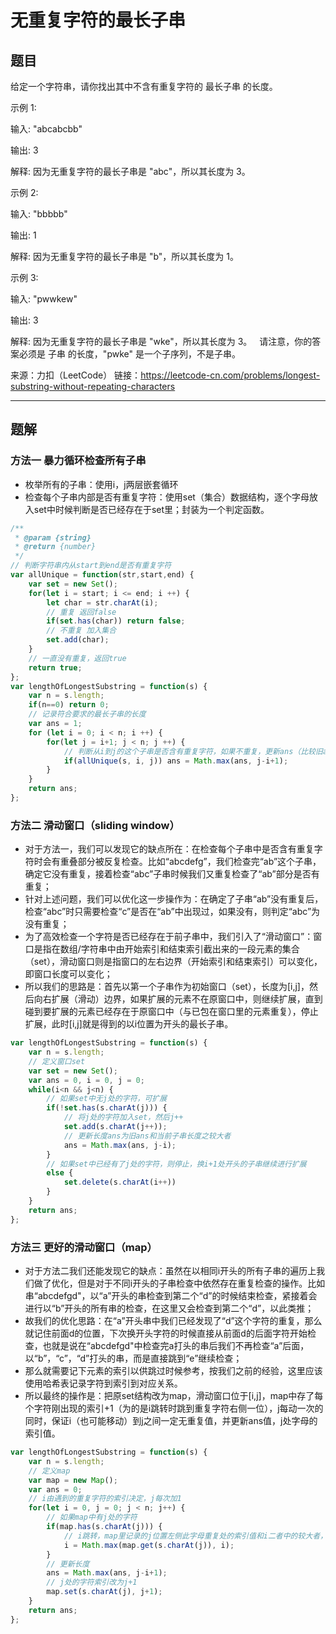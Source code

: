 # 无重复字符的最长子串

## 题目

给定一个字符串，请你找出其中不含有重复字符的 最长子串 的长度。

示例 1:

输入: "abcabcbb"

输出: 3

解释: 因为无重复字符的最长子串是 "abc"，所以其长度为 3。

示例 2:

输入: "bbbbb"

输出: 1

解释: 因为无重复字符的最长子串是 "b"，所以其长度为 1。

示例 3:

输入: "pwwkew"

输出: 3

解释: 因为无重复字符的最长子串是 "wke"，所以其长度为 3。
     请注意，你的答案必须是 子串 的长度，"pwke" 是一个子序列，不是子串。

来源：力扣（LeetCode）
链接：https://leetcode-cn.com/problems/longest-substring-without-repeating-characters

---

## 题解

### 方法一 暴力循环检查所有子串

- 枚举所有的子串：使用i，j两层嵌套循环
- 检查每个子串内部是否有重复字符：使用set（集合）数据结构，逐个字母放入set中时候判断是否已经存在于set里；封装为一个判定函数。

```javascript
/**
 * @param {string}
 * @return {number}
 */
// 判断字符串内从start到end是否有重复字符
var allUnique = function(str,start,end) {
    var set = new Set();
    for(let i = start; i <= end; i ++) {
        let char = str.charAt(i);
        // 重复 返回false
        if(set.has(char)) return false;
        // 不重复 加入集合
        set.add(char);
    }
    // 一直没有重复，返回true
    return true;
};
var lengthOfLongestSubstring = function(s) {
    var n = s.length;
    if(n==0) return 0;
    // 记录符合要求的最长子串的长度
    var ans = 1;
    for (let i = 0; i < n; i ++) {
        for(let j = i+1; j < n; j ++) {
            // 判断从i到j的这个子串是否含有重复字符，如果不重复，更新ans（比较旧ans和当前符合要求的子串长度（j-i+1）大小，取大）
            if(allUnique(s, i, j)) ans = Math.max(ans, j-i+1);
        }
    }
    return ans;
};
```

### 方法二 滑动窗口（sliding window）

- 对于方法一，我们可以发现它的缺点所在：在检查每个子串中是否含有重复字符时会有重叠部分被反复检查。比如“abcdefg”，我们检查完“ab”这个子串，确定它没有重复，接着检查“abc”子串时候我们又重复检查了“ab”部分是否有重复；
- 针对上述问题，我们可以优化这一步操作为：在确定了子串“ab”没有重复后，检查“abc”时只需要检查“c”是否在“ab”中出现过，如果没有，则判定“abc”为没有重复；
- 为了高效检查一个字符是否已经存在于前子串中，我们引入了“滑动窗口”：窗口是指在数组/字符串中由开始索引和结束索引截出来的一段元素的集合（set），滑动窗口则是指窗口的左右边界（开始索引和结束索引）可以变化，即窗口长度可以变化；
- 所以我们的思路是：首先以第一个子串作为初始窗口（set），长度为[i,j]，然后向右扩展（滑动）边界，如果扩展的元素不在原窗口中，则继续扩展，直到碰到要扩展的元素已经存在于原窗口中（与已包在窗口里的元素重复），停止扩展，此时[i,j]就是得到的以i位置为开头的最长子串。

```javascript
var lengthOfLongestSubstring = function(s) {
    var n = s.length;
    // 定义窗口set
    var set = new Set();
    var ans = 0, i = 0, j = 0;
    while(i<n && j<n) {
        // 如果set中无j处的字符，可扩展
        if(!set.has(s.charAt(j))) {
            // 将j处的字符加入set，然后j++
            set.add(s.charAt(j++));
            // 更新长度ans为旧ans和当前子串长度之较大者
            ans = Math.max(ans, j-i);
        }
        // 如果set中已经有了j处的字符，则停止，换i+1处开头的子串继续进行扩展
        else {
            set.delete(s.charAt(i++))
        }
    }
    return ans;
};
```

### 方法三 更好的滑动窗口（map）

- 对于方法二我们还能发现它的缺点：虽然在以相同i开头的所有子串的遍历上我们做了优化，但是对于不同i开头的子串检查中依然存在重复检查的操作。比如串“abcdefgd"，以“a”开头的串检查到第二个“d”的时候结束检查，紧接着会进行以“b”开头的所有串的检查，在这里又会检查到第二个“d”，以此类推；
- 故我们的优化思路：在“a”开头串中我们已经发现了“d”这个字符的重复，那么就记住前面d的位置，下次换开头字符的时候直接从前面d的后面字符开始检查，也就是说在“abcdefgd"中检查完a打头的串后我们不再检查“a”后面，以“b”，“c”，“d”打头的串，而是直接跳到“e”继续检查；
- 那么就需要记下元素的索引以供跳过时候参考，按我们之前的经验，这里应该使用哈希表记录字符到索引到对应关系。
- 所以最终的操作是：把原set结构改为map，滑动窗口位于[i,j]，map中存了每个字符刚出现的索引+1（为的是i跳转时跳到重复字符右侧一位），j每动一次的同时，保证i（也可能移动）到j之间一定无重复值，并更新ans值，j处字母的索引值。

```javascript
var lengthOfLongestSubstring = function(s) {
    var n = s.length;
    // 定义map
    var map = new Map();
    var ans = 0;
    // i由遇到的重复字符的索引决定，j每次加1
    for(let i = 0, j = 0; j < n; j++) {
        // 如果map中有j处的字符
        if(map.has(s.charAt(j))) {
            // i跳转，map里记录的j位置左侧此字母重复处的索引值和i二者中的较大者，因为有这种情况：如果当i已经挪到了某字符后面，j处又出现了此字符，此时i应取i值而不应回退回去
            i = Math.max(map.get(s.charAt(j)), i);
        }
        // 更新长度
        ans = Math.max(ans, j-i+1);
        // j处的字符索引改为j+1
        map.set(s.charAt(j), j+1);
    }
    return ans;
};
```
